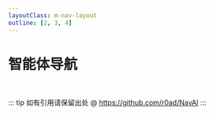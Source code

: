 ```yaml
---
layoutClass: m-nav-layout
outline: [2, 3, 4]
---
```


<script setup>
import { NAV_DATA } from './data'
</script>
<style src="./index.scss"></style>

# 智能体导航

<MNavLinks v-for="{title, items} in NAV_DATA" :title="title" :items="items"/>

<br />

::: tip
如有引用请保留出处 @ <https://github.com/r0ad/NavAI>
:::
